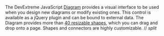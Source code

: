 The DevExtreme JavaScript [Diagram](/Documentation/ApiReference/UI_Components/dxDiagram/) provides a visual interface to be used when you design new diagrams or modify existing ones. This control is available as a jQuery plugin and can be bound to external data. The Diagram provides more than [40 resizable shapes](/Documentation/Guide/UI_Components/Diagram/Shape_Types/), which you can drag and drop onto a page. Shapes and connectors are highly customizable. 
// _split_